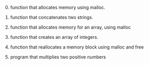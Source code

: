 0. function that allocates memory using malloc.

1. function that concatenates two strings.


2. function that allocates memory for an array, using malloc

3. function that creates an array of integers.


4. function that reallocates a memory block using malloc and free

5. program that multiplies two positive numbers

